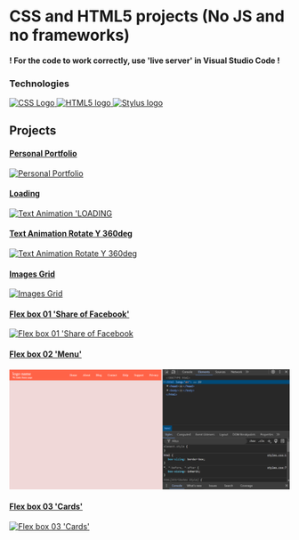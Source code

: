 ﻿# CSS and HTML5 projects (No JS and no frameworks)
#### ! For the code to work correctly, use 'live server' in Visual Studio Code !
### Technologies

<div>
  <a href="https://www.w3.org/Style/CSS/" target="_blank">
    <img src="https://upload.wikimedia.org/wikipedia/commons/3/3d/CSS.3.svg" alt="CSS Logo" width="100" height="100">
  </a>
  <a href="https://html.spec.whatwg.org/multipage/" target="_blank">
    <img src="https://upload.wikimedia.org/wikipedia/commons/6/61/HTML5_logo_and_wordmark.svg" alt="HTML5 logo" 
    width="100" height="100">
  </a>
  <a href="https://stylus-lang.com/" target="_blank">
    <img src="https://stylus-lang.com/logo.svg" alt="Stylus logo" width="100" height="100" >
  </a>
</div>

## Projects

#### [Personal Portfolio](https://github.com/AndriiKot/Personal)

<div>
  <a href="https://github.com/AndriiKot/Personal.git"  target="_blank">
  <img src="https://github.com/AndriiKot/Personal/blob/main/__demo__/__v3_2_0__.png" 
   alt="Personal Portfolio">
  </a>
</div>

#### [Loading](https://github.com/AndriiKot/Loading)

<div>
  <a href="https://github.com/AndriiKot/Loading"  target="_blank">
  <img src='https://github.com/AndriiKot/Loading/blob/main/___title___/text_animation__LOADING__igm__.png' 
  alt="Text Animation 'LOADING">
  </a>
</div>

#### [Text Animation Rotate Y 360deg](https://github.com/AndriiKot/Text_RotateY_360deg_)

<div>
  <a href="https://github.com/AndriiKot/Text_RotateY_360deg_"  target="_blank">
  <img src='https://github.com/AndriiKot/Text_RotateY_360deg_/blob/main/___title___/test_animation_rotateY_360deg_start_img.png' 
  alt="Text Animation Rotate Y 360deg">
  </a>
</div>

#### [Images Grid](https://github.com/AndriiKot/Images_Grid)

<div> 
  <a href="https://github.com/AndriiKot/Images_Grid"  target="_blank">
  <img src='https://github.com/AndriiKot/Images_Grid/blob/main/_demo_/images/__last__/__last__.png'
  alt="Images Grid">
  </a>
</div>

#### [Flex box 01 'Share of Facebook'](https://github.com/AndriiKot/Flex-box__01/tree/main)

<div> 
  <a href="https://github.com/AndriiKot/Flex-box__01/tree/main"  target="_blank">
  <img src='https://github.com/AndriiKot/Flex-box__01/blob/main/__demo__/__facebook__v2_0_0__.png'
  alt="Flex box 01 'Share of Facebook">
  </a>
</div>

#### [Flex box 02 'Menu'](https://github.com/AndriiKot/Flex-box__02__Menu__)

<div> 
  <a href="https://github.com/AndriiKot/Flex-box__02__Menu__"  target="_blank">
  <img src='https://github.com/AndriiKot/Flex-box__02__Menu__/blob/main/__demo__/__menu_v1_0_0__.png'
  alt="Flex box 02 'Menu' ">
  </a>
</div>

#### [Flex box 03 'Cards'](https://github.com/AndriiKot/Flex-box__03__Cards__)

<div> 
  <a href="https://github.com/AndriiKot/Flex-box__03__Cards__"  target="_blank">
  <img src='https://github.com/AndriiKot/Flex-box__03__Cards__/blob/main/__demo__/__version__1_0_0_middle_screen__.png'
  alt="Flex box 03 'Cards' ">
  </a>
</div>
